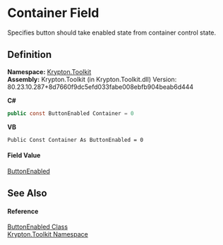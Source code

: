 # Container Field


Specifies button should take enabled state from container control state.



## Definition
**Namespace:** <a href="79d2eac2-21f4-54ff-7552-b20c33c30600.md">Krypton.Toolkit</a>  
**Assembly:** Krypton.Toolkit (in Krypton.Toolkit.dll) Version: 80.23.10.287+8d7660f9dc5efd033fabe008ebfb904beab6d444

**C#**
``` C#
public const ButtonEnabled Container = 0
```
**VB**
``` VB
Public Const Container As ButtonEnabled = 0
```



#### Field Value
<a href="24c02604-16f9-4e88-a41c-ddf986ae10f8.md">ButtonEnabled</a>

## See Also


#### Reference
<a href="24c02604-16f9-4e88-a41c-ddf986ae10f8.md">ButtonEnabled Class</a>  
<a href="79d2eac2-21f4-54ff-7552-b20c33c30600.md">Krypton.Toolkit Namespace</a>  
